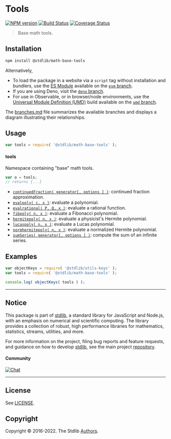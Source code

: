 <!--

@license Apache-2.0

Copyright (c) 2018 The Stdlib Authors.

Licensed under the Apache License, Version 2.0 (the "License");
you may not use this file except in compliance with the License.
You may obtain a copy of the License at

   http://www.apache.org/licenses/LICENSE-2.0

Unless required by applicable law or agreed to in writing, software
distributed under the License is distributed on an "AS IS" BASIS,
WITHOUT WARRANTIES OR CONDITIONS OF ANY KIND, either express or implied.
See the License for the specific language governing permissions and
limitations under the License.

-->

# Tools

[![NPM version][npm-image]][npm-url] [![Build Status][test-image]][test-url] [![Coverage Status][coverage-image]][coverage-url] <!-- [![dependencies][dependencies-image]][dependencies-url] -->

> Base math tools.

<section class="installation">

## Installation

```bash
npm install @stdlib/math-base-tools
```

Alternatively,

-   To load the package in a website via a `script` tag without installation and bundlers, use the [ES Module][es-module] available on the [`esm` branch][esm-url].
-   If you are using Deno, visit the [`deno` branch][deno-url].
-   For use in Observable, or in browser/node environments, use the [Universal Module Definition (UMD)][umd] build available on the [`umd` branch][umd-url].

The [branches.md][branches-url] file summarizes the available branches and displays a diagram illustrating their relationships.

</section>

<section class="usage">

## Usage

```javascript
var tools = require( '@stdlib/math-base-tools' );
```

#### tools

Namespace containing "base" math tools.

```javascript
var o = tools;
// returns {...}
```

<!-- <toc pattern="*"> -->

<div class="namespace-toc">

-   <span class="signature">[`continuedFraction( generator[, options ] )`][@stdlib/math/base/tools/continued-fraction]</span><span class="delimiter">: </span><span class="description">continued fraction approximation.</span>
-   <span class="signature">[`evalpoly( c, x )`][@stdlib/math/base/tools/evalpoly]</span><span class="delimiter">: </span><span class="description">evaluate a polynomial.</span>
-   <span class="signature">[`evalrational( P, Q, x )`][@stdlib/math/base/tools/evalrational]</span><span class="delimiter">: </span><span class="description">evaluate a rational function.</span>
-   <span class="signature">[`fibpoly( n, x )`][@stdlib/math/base/tools/fibpoly]</span><span class="delimiter">: </span><span class="description">evaluate a Fibonacci polynomial.</span>
-   <span class="signature">[`hermitepoly( n, x )`][@stdlib/math/base/tools/hermitepoly]</span><span class="delimiter">: </span><span class="description">evaluate a physicist's Hermite polynomial.</span>
-   <span class="signature">[`lucaspoly( n, x )`][@stdlib/math/base/tools/lucaspoly]</span><span class="delimiter">: </span><span class="description">evaluate a Lucas polynomial.</span>
-   <span class="signature">[`normhermitepoly( n, x )`][@stdlib/math/base/tools/normhermitepoly]</span><span class="delimiter">: </span><span class="description">evaluate a normalized Hermite polynomial.</span>
-   <span class="signature">[`sumSeries( generator[, options ] )`][@stdlib/math/base/tools/sum-series]</span><span class="delimiter">: </span><span class="description">compute the sum of an infinite series.</span>

</div>

<!-- </toc> -->

</section>

<!-- /.usage -->

<section class="examples">

## Examples

<!-- TODO: better examples -->

<!-- eslint no-undef: "error" -->

```javascript
var objectKeys = require( '@stdlib/utils-keys' );
var tools = require( '@stdlib/math-base-tools' );

console.log( objectKeys( tools ) );
```

</section>

<!-- /.examples -->

<!-- Section for related `stdlib` packages. Do not manually edit this section, as it is automatically populated. -->

<section class="related">

</section>

<!-- /.related -->

<!-- Section for all links. Make sure to keep an empty line after the `section` element and another before the `/section` close. -->


<section class="main-repo" >

* * *

## Notice

This package is part of [stdlib][stdlib], a standard library for JavaScript and Node.js, with an emphasis on numerical and scientific computing. The library provides a collection of robust, high performance libraries for mathematics, statistics, streams, utilities, and more.

For more information on the project, filing bug reports and feature requests, and guidance on how to develop [stdlib][stdlib], see the main project [repository][stdlib].

#### Community

[![Chat][chat-image]][chat-url]

---

## License

See [LICENSE][stdlib-license].


## Copyright

Copyright &copy; 2016-2022. The Stdlib [Authors][stdlib-authors].

</section>

<!-- /.stdlib -->

<!-- Section for all links. Make sure to keep an empty line after the `section` element and another before the `/section` close. -->

<section class="links">

[npm-image]: http://img.shields.io/npm/v/@stdlib/math-base-tools.svg
[npm-url]: https://npmjs.org/package/@stdlib/math-base-tools

[test-image]: https://github.com/stdlib-js/math-base-tools/actions/workflows/test.yml/badge.svg?branch=main
[test-url]: https://github.com/stdlib-js/math-base-tools/actions/workflows/test.yml?query=branch:main

[coverage-image]: https://img.shields.io/codecov/c/github/stdlib-js/math-base-tools/main.svg
[coverage-url]: https://codecov.io/github/stdlib-js/math-base-tools?branch=main

<!--

[dependencies-image]: https://img.shields.io/david/stdlib-js/math-base-tools.svg
[dependencies-url]: https://david-dm.org/stdlib-js/math-base-tools/main

-->

[chat-image]: https://img.shields.io/gitter/room/stdlib-js/stdlib.svg
[chat-url]: https://gitter.im/stdlib-js/stdlib/

[stdlib]: https://github.com/stdlib-js/stdlib

[stdlib-authors]: https://github.com/stdlib-js/stdlib/graphs/contributors

[umd]: https://github.com/umdjs/umd
[es-module]: https://developer.mozilla.org/en-US/docs/Web/JavaScript/Guide/Modules

[deno-url]: https://github.com/stdlib-js/math-base-tools/tree/deno
[umd-url]: https://github.com/stdlib-js/math-base-tools/tree/umd
[esm-url]: https://github.com/stdlib-js/math-base-tools/tree/esm
[branches-url]: https://github.com/stdlib-js/math-base-tools/blob/main/branches.md

[stdlib-license]: https://raw.githubusercontent.com/stdlib-js/math-base-tools/main/LICENSE

<!-- <toc-links> -->

[@stdlib/math/base/tools/continued-fraction]: https://github.com/stdlib-js/math-base-tools-continued-fraction

[@stdlib/math/base/tools/evalpoly]: https://github.com/stdlib-js/math-base-tools-evalpoly

[@stdlib/math/base/tools/evalrational]: https://github.com/stdlib-js/math-base-tools-evalrational

[@stdlib/math/base/tools/fibpoly]: https://github.com/stdlib-js/math-base-tools-fibpoly

[@stdlib/math/base/tools/hermitepoly]: https://github.com/stdlib-js/math-base-tools-hermitepoly

[@stdlib/math/base/tools/lucaspoly]: https://github.com/stdlib-js/math-base-tools-lucaspoly

[@stdlib/math/base/tools/normhermitepoly]: https://github.com/stdlib-js/math-base-tools-normhermitepoly

[@stdlib/math/base/tools/sum-series]: https://github.com/stdlib-js/math-base-tools-sum-series

<!-- </toc-links> -->

</section>

<!-- /.links -->
